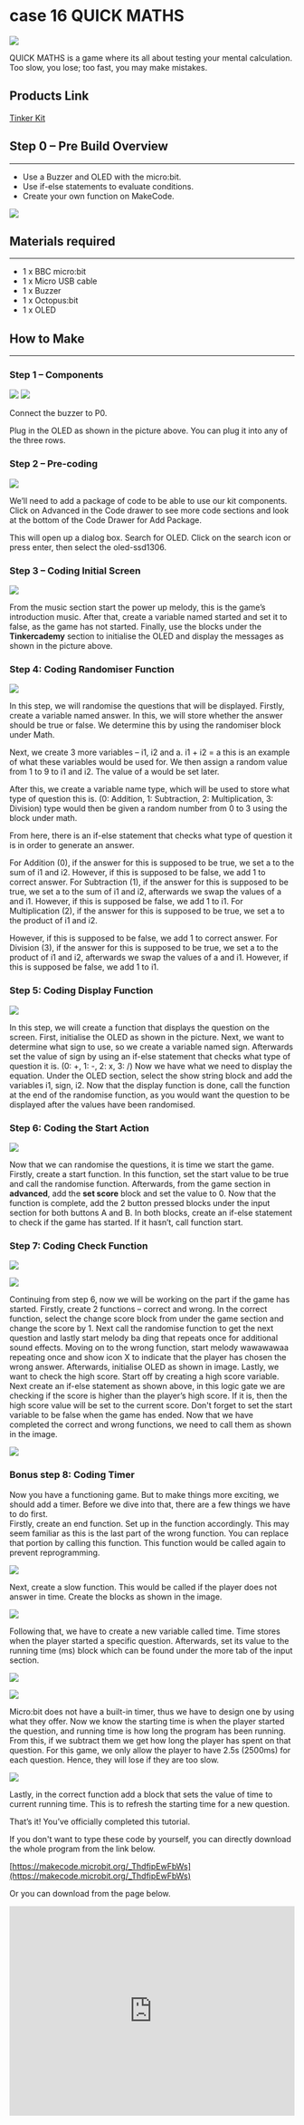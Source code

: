 # case 16 QUICK MATHS 

![](./images/qypElZv.jpg)

QUICK MATHS is a game where its all about testing your mental calculation. Too slow, you lose; too fast, you may make mistakes.

## Products Link

[Tinker Kit](https://www.elecfreaks.com/micro-bit-tinker-kit.html)

## Step 0 – Pre Build Overview  
---  

- Use a Buzzer and OLED with the micro:bit.
- Use if-else statements to evaluate conditions.
- Create your own function on MakeCode.

![](./images/PBa7qli.jpg)


## Materials required  
---  

- 1 x BBC micro:bit  
- 1 x Micro USB cable  
- 1 x Buzzer  
- 1 x Octopus:bit
- 1 x OLED 


## How to Make    
---  

### Step 1 – Components  

![](./images/3Q95A0p.jpg)
![](./images/E9DHJw6.jpg)

Connect the buzzer to P0.

Plug in the OLED as shown in the picture above. You can plug it into any of the three rows.


### Step 2 – Pre-coding  

![](./images/S54AWdC.png)

We’ll need to add a package of code to be able to use our kit components. Click on Advanced in the Code drawer to see more code sections and look at the bottom of the Code Drawer for Add Package.

This will open up a dialog box. Search for OLED. Click on the search icon or press enter, then select the oled-ssd1306.


### Step 3 – Coding Initial Screen  

![](./images/84GEN3d.png)

From the music section start the power up melody, this is the game’s introduction music.
After that, create a variable named started and set it to false, as the game has not started.
Finally, use the blocks under the **Tinkercademy** section to initialise the OLED and display the messages as shown in the picture above.


### Step 4: Coding Randomiser Function  

![](./images/LDYsmUU.png)

In this step, we will randomise the questions that will be displayed.
Firstly, create a variable named answer. In this, we will store whether the answer should be true or false. We determine this by using the randomiser block under Math.

Next, we create 3 more variables – i1, i2 and a.
i1 + i2 = a this is an example of what these variables would be used for.
We then assign a random value from 1 to 9 to i1 and i2. The value of a would be set later.

After this, we create a variable name type, which will be used to store what type of question this is. 
(0: Addition, 1: Subtraction, 2: Multiplication, 3: Division)
type would then be given a random number from 0 to 3 using the block under math.

From here, there is an if-else statement that checks what type of question it is in order to generate an answer.

For Addition (0), if the answer for this is supposed to be true, we set a to the sum of i1 and i2. However, if this is supposed to be false, we add 1 to correct answer.
For Subtraction (1), if the answer for this is supposed to be true, we set a to the sum of i1 and i2, afterwards we swap the values of a and i1. However, if this is supposed be false, we add 1 to i1.
For Multiplication (2), if the answer for this is supposed to be true, we set a to the product of i1 and i2. 

However, if this is supposed to be false, we add 1 to correct answer.
For Division (3), if the answer for this is supposed to be true, we set a to the product of i1 and i2, afterwards we swap the values of a and i1. However, if this is supposed be false, we add 1 to i1.


### Step 5: Coding Display Function  

![](./images/ZzddjR4.png)

In this step, we will create a function that displays the question on the screen.
First, initialise the OLED as shown in the picture.
Next, we want to determine what sign to use, so we create a variable named sign.
Afterwards set the value of sign by using an if-else statement that checks what type of question it is.
(0: +, 1: -, 2: x, 3: /)
Now we have what we need to display the equation.
Under the OLED section, select the show string block and add the variables i1, sign, i2.
Now that the display function is done, call the function at the end of the randomise function, as you would want the question to be displayed after the values have been randomised.


### Step 6: Coding the Start Action  

![](./images/aBB2MTL.png)

Now that we can randomise the questions, it is time we start the game.
Firstly, create a start function. In this function, set the start value to be true and call the randomise function. Afterwards, from the game section in **advanced**, add the **set score** block and set the value to 0.
Now that the function is complete, add the 2 button pressed blocks under the input section for both buttons A and B. In both blocks, create an if-else statement to check if the game has started. If it hasn’t, call function start.


### Step 7: Coding Check Function  

![](./images/wc9syCp.png)

![](./images/yNpMdBa.png)

Continuing from step 6, now we will be working on the part if the game has started.
Firstly, create 2 functions – correct and wrong. In the correct function, select the change score block from under the game section and change the score by 1. Next call the randomise function to get the next question and lastly start melody ba ding that repeats once for additional sound effects.
Moving on to the wrong function, start melody wawawawaa repeating once and show icon X to indicate that the player has chosen the wrong answer. Afterwards, initialise OLED as shown in image.
Lastly, we want to check the high score. Start off by creating a high score variable. Next create an if-else statement as shown above, in this logic gate we are checking if the score is higher than the player’s high score. If it is, then the high score value will be set to the current score.
Don't forget to set the start variable to be false when the game has ended.
Now that we have completed the correct and wrong functions, we need to call them as shown in the image.

![](./images/MvJMuie.png)


### Bonus step 8: Coding Timer  

Now you have a functioning game. But to make things more exciting, we should add a timer. Before we dive into that, there are a few things we have to do first.  
Firstly, create an end function. Set up in the function accordingly. This may seem familiar as this is the last part of the wrong function. You can replace that portion by calling this function. This function would be called again to prevent reprogramming.  

![](./images/INcOT8m.png)  

Next, create a slow function. This would be called if the player does not answer in time. Create the blocks as shown in the image.  

![](./images/PqeTeSO.png)  

Following that, we have to create a new variable called time. Time stores when the player started a specific question. Afterwards, set its value to the running time (ms) block which can be found under the more tab of the input section.  

![](./images/EB9eNyZ.png)  

![](./images/uY3dCHx.png)  

Micro:bit does not have a built-in timer, thus we have to design one by using what they offer. Now we know the starting time is when the player started the question, and running time is how long the program has been running. From this, if we subtract them we get how long the player has spent on that question. For this game, we only allow the player to have 2.5s (2500ms) for each question. Hence, they will lose if they are too slow.  

![](./images/KKj95t1.png)  

Lastly, in the correct function add a block that sets the value of time to current running time. This is to refresh the starting time for a new question.  

That’s it! You’ve officially completed this tutorial.   

If you don't want to type these code by yourself, you can directly download the whole program from the link below.  

[https://makecode.microbit.org/_ThdfipEwFbWs](https://makecode.microbit.org/_ThdfipEwFbWs)  

Or you can download from the page below.  

<div style="position:relative;height:calc(300px + 5em);width:100%;overflow:hidden;"><iframe style="position:absolute;top:0;left:0;width:100%;height:100%;" src="https://makecode.microbit.org/---codeembed#pub:_Dfm49qVd8MDA" allowfullscreen="allowfullscreen" frameborder="0" sandbox="allow-scripts allow-same-origin"></iframe></div>
